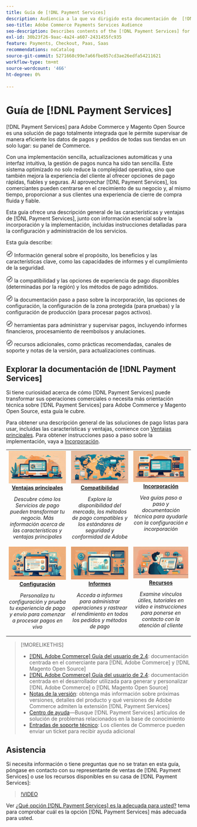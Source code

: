 ```yaml
---
title: Guía de [!DNL Payment Services]
description: Audiencia a la que va dirigido esta documentación de  [!DNL Payment Services] for [!DNL Adobe Commerce] .
seo-title: Adobe Commerce Payments Services Audience
seo-description: Describes contents of the [!DNL Payment Services] for Adobe Commerce documentation
exl-id: 30b23f26-9aac-4a24-a607-2431455fc935
feature: Payments, Checkout, Paas, Saas
recommendations: noCatalog
source-git-commit: 5271668c99e7a66fbe857cd3ae26edfa54211621
workflow-type: tm+mt
source-wordcount: '466'
ht-degree: 0%

---
```



# Guía de [!DNL Payment Services]

[!DNL Payment Services] para Adobe Commerce y Magento Open Source es una solución de pago totalmente integrada que le permite supervisar de manera eficiente los datos de pagos y pedidos de todas sus tiendas en un solo lugar: su panel de Commerce.

Con una implementación sencilla, actualizaciones automáticas y una interfaz intuitiva, la gestión de pagos nunca ha sido tan sencilla.  Este sistema optimizado no solo reduce la complejidad operativa, sino que también mejora la experiencia del cliente al ofrecer opciones de pago rápidas, fiables y seguras. Al aprovechar [!DNL Payment Services], los comerciantes pueden centrarse en el crecimiento de su negocio y, al mismo tiempo, proporcionar a sus clientes una experiencia de cierre de compra fluida y fiable.

Esta guía ofrece una descripción general de las características y ventajas de [!DNL Payment Services], junto con información esencial sobre la incorporación y la implementación, incluidas instrucciones detalladas para la configuración y administración de los servicios.

Esta guía describe:

![comprobar](assets/icon-check.png) Información general sobre el propósito, los beneficios y las características clave, como las capacidades de informes y el cumplimiento de la seguridad.

![comprobar](assets/icon-check.png) la compatibilidad y las opciones de experiencia de pago disponibles (determinadas por la región) y los métodos de pago admitidos.

![comprobar](assets/icon-check.png) la documentación paso a paso sobre la incorporación, las opciones de configuración, la configuración de la zona protegida (para pruebas) y la configuración de producción (para procesar pagos activos).

![comprobar](assets/icon-check.png) herramientas para administrar y supervisar pagos, incluyendo informes financieros, procesamiento de reembolsos y anulaciones.

![comprobar](assets/icon-check.png) recursos adicionales, como prácticas recomendadas, canales de soporte y notas de la versión, para actualizaciones continuas.

## Explorar la documentación de [!DNL Payment Services]

Si tiene curiosidad acerca de cómo [!DNL Payment Services] puede transformar sus operaciones comerciales o necesita más orientación técnica sobre [!DNL Payment Services] para Adobe Commerce y Magento Open Source, esta guía le cubre.

Para obtener una descripción general de las soluciones de pago listas para usar, incluidas las características y ventajas, comience con [Ventajas principales](introduction.md). Para obtener instrucciones paso a paso sobre la implementación, vaya a [Incorporación](onboard.md).

<table style="table-layout:fixed">
<tr style="border: 0;">
<td valign="top" style="text-align: center;">
   <div>
      <a href="introduction.md">
      <img alt="Servicios de pago" src="assets/benefits.jpg">
      <strong >Ventajas principales</strong>
      </a>
   </div>
   <p>
      <em>Descubre cómo los Servicios de pago pueden transformar tu negocio. Más información acerca de las características y ventajas principales</em>
   </p>
</td>
<td valign="top" style="text-align: center;">
   <div>
      <a href="compatibility.md">
      <img alt="Servicios de pago" src="assets/compatibility.jpg">
      <strong>Compatibilidad</strong>
      </a>
   </div>
   <p>
      <em>Explore la disponibilidad del mercado, los métodos de pago compatibles y los estándares de seguridad y conformidad de Adobe</em>
   </p>
</td>
<td valign="top" style="text-align: center;">
   <div>
      <a href="onboard.md">
      <img alt="Servicios de pago" src="assets/onboard.jpg">
      <strong>Incorporación</strong>
      </a>
   </div>
   <p>
      <em>Vea guías paso a paso y documentación técnica para ayudarle con la configuración e incorporación</em>
   </p>
</td>
<tr style="border: 0;">
<td valign="top" style="text-align: center;">
   <div>
      <a href="configure-admin.md">
      <img alt="Servicios de pago" src="assets/configuration.jpg">
      <strong>Configuración</strong>
      </a>
   </div>
   <p>
      <em>Personaliza tu configuración y prueba tu experiencia de pago y envío para comenzar a procesar pagos en vivo</em>
   </p>
</td>
<td valign="top" style="text-align: center;">
   <div>
      <a href="reporting.md">
      <img alt="Servicios de pago" src="assets/reporting.jpg">
      <strong>Informes</strong>
      </a>
   </div>
   <p>
      <em>Acceda a informes para administrar operaciones y rastrear el rendimiento en todos los pedidos y métodos de pago</em>
   </p>
</td>
<td valign="top" style="text-align: center;">
   <div>
      <a href="release-notes.md">
      <img alt="Servicios de pago" src="assets/resources.jpg">
      <strong>Recursos</strong>
      </a>
   </div>
   <p>
      <em>Examine vínculos útiles, tutoriales en vídeo e instrucciones para ponerse en contacto con la atención al cliente</em>
   </p>
</td>
</table>

>[!MORELIKETHIS]
>
> * [[!DNL Adobe Commerce] Guía del usuario de 2.4](https://experienceleague.adobe.com/docs/commerce-admin/user-guides/home.html?lang=es): documentación centrada en el comerciante para [!DNL Adobe Commerce] y [!DNL Magento Open Source]
> * [[!DNL Adobe Commerce] Guía del usuario de 2.4](https://experienceleague.adobe.com/docs/commerce-admin/user-guides/home.html?lang=es): documentación centrada en el desarrollador utilizada para generar y personalizar [!DNL Adobe Commerce] o [!DNL Magento Open Source]
> * [Notas de la versión](release-notes.md): obtenga más información sobre próximas versiones, detalles del producto y qué versiones de Adobe Commerce admiten la extensión [!DNL Payment Services]
> * [Centro de ayuda](https://experienceleague.adobe.com/docs/commerce-knowledge-base/kb/overview.html?lang=es)—Busque [!DNL Payment Services] artículos de solución de problemas relacionados en la base de conocimiento
> * [Entradas de soporte técnico](https://experienceleague.adobe.com/docs/commerce-knowledge-base/kb/help-center-guide/magento-help-center-user-guide.html?lang=es#submit-ticket): Los clientes de Commerce pueden enviar un ticket para recibir ayuda adicional

## Asistencia

Si necesita información o tiene preguntas que no se tratan en esta guía, póngase en contacto con su representante de ventas de [!DNL Payment Services] o use los recursos disponibles en su casa de [!DNL Payment Services]:

>[!VIDEO](https://video.tv.adobe.com/v/3447836)

Ver [¿Qué opción  [!DNL Payment Services]  es la adecuada para usted?](compatibility.md#which-payment-services-option-is-right-for-you) tema para comprobar cuál es la opción [!DNL Payment Services] más adecuada para usted.
